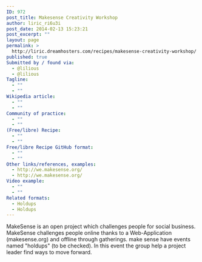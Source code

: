 ```yaml
---
ID: 972
post_title: Makesense Creativity Workshop
author: liric_ri6u3i
post_date: 2014-02-13 15:23:21
post_excerpt: ""
layout: page
permalink: >
  http://liric.dreamhosters.com/recipes/makesense-creativity-workshop/
published: true
Submitted by / found via:
  - @lilious
  - @lilious
Tagline:
  - ""
  - ""
Wikipedia article:
  - ""
  - ""
Community of practice:
  - ""
  - ""
(Free/libre) Recipe:
  - ""
  - ""
Free/libre Recipe GitHub format:
  - ""
  - ""
Other links/references, examples:
  - http://we.makesense.org/
  - http://we.makesense.org/
Video example:
  - ""
  - ""
Related formats:
  - Holdups
  - Holdups
---
```

MakeSense is an open project which challenges people for social business. MakeSense challenges people online thanks to a Web-Application (makesense.org) and offline through gatherings. make sense have events named "holdups" (to be checked). In this event the group help a project leader find ways to move forward.